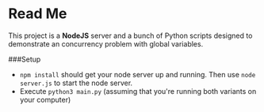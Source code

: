Read Me
=======

This project is a **NodeJS** server and a bunch of Python scripts designed to demonstrate an concurrency problem with global variables.

###Setup

+ `npm install` should get your node server up and running. Then use `node server.js` to start the node server.
+ Execute `python3 main.py` (assuming that you're running both variants on your computer)
